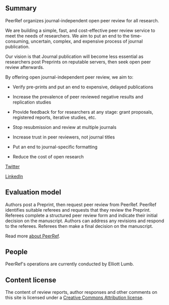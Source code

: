 ## Summary

PeerRef organizes journal-independent open peer review for all research. 

We are building a simple, fast, and cost-effective peer review service to meet the needs of researchers. We aim to put an end to the time-consuming, uncertain, complex, and expensive process of journal publication. 

Our vision is that Journal publication will become less essential as researchers post Preprints on reputable servers, then seek open peer review afterwards.  

By offering open journal-independent peer review, we aim to: 

- Verify pre-prints and put an end to expensive, delayed publications

- Increase the prevalence of peer reviewed negative results and replication studies 

- Provide feedback for for researchers at any stage: grant proposals, registered reports, iterative studies, etc. 

- Stop resubmission and review at multiple journals

- Increase trust in peer reviewers, not journal titles 

- Put an end to journal-specific formatting 

- Reduce the cost of open research

[Twitter](https://twitter.com/PeerRef_)

[LinkedIn](https://www.linkedin.com/company/79964585/admin/)

## Evaluation model

Authors post a Preprint, then request peer review from PeerRef. PeerRef identifies suitable referees and requests that they review the Preprint. Referees complete a structured peer review form and indicate their initial decision on the manuscript. Authors can address any revisions and respond to the referees. Referees then make a final decision on the manuscript.

Read more [about PeerRef](https://www.peerref.com/how-it-works).

## People

PeerRef's operations are currently conducted by Elliott Lumb.

## Content license

The content of review reports, author responses and other comments on this site is licensed under a [Creative Commons Attribution license](https://creativecommons.org/licenses/by/4.0/).
